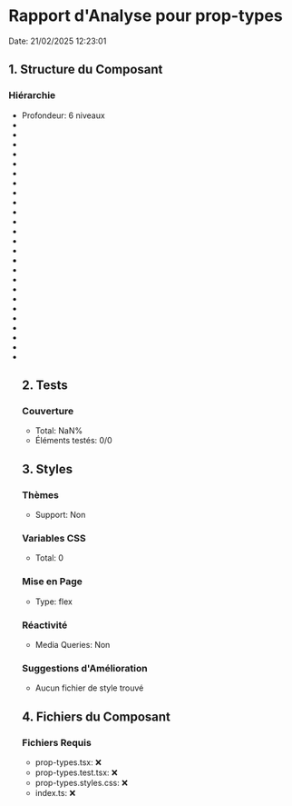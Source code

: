 # Rapport d'Analyse pour prop-types

Date: 21/02/2025 12:23:01

## 1. Structure du Composant

### Hiérarchie

- Profondeur: 6 niveaux
- <ReactNodeLike>
- <ReactNodeLike>
- <ReactNodeLike>
- <AwaitedReactNodeLike>
- <infer>
- <keyof>
- <NonNullable>
- <infer>
- <Pick>
- <InferPropsInner>
- <any>
- <any>
- <boolean>
- <number>
- <object>
- <string>
- <ReactNodeLike>
- <ReactElementLike>
- <symbol>
- <ReactComponentLike>
- <any>
- <NonNullable>
- <any>
- <InferProps>
- <any>
- <Required>

## 2. Tests

### Couverture

- Total: NaN%
- Éléments testés: 0/0

## 3. Styles

### Thèmes

- Support: Non

### Variables CSS

- Total: 0

### Mise en Page

- Type: flex

### Réactivité

- Media Queries: Non

### Suggestions d'Amélioration

- Aucun fichier de style trouvé

## 4. Fichiers du Composant

### Fichiers Requis

- prop-types.tsx: ❌
- prop-types.test.tsx: ❌
- prop-types.styles.css: ❌
- index.ts: ❌

